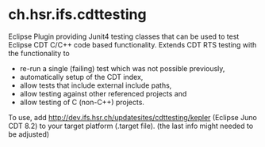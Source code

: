 # ch.hsr.ifs.cdttesting
Eclipse Plugin providing Junit4 testing classes that can be used to test Eclipse CDT C/C++ code based functionality. 
Extends CDT RTS testing with the functionality to 

* re-run a single (failing) test which was not possible previously, 
* automatically setup of the CDT index, 
* allow tests that include external include paths, 
* allow testing against other referenced projects and 
* allow testing of C (non-C++) projects. 

To use, add http://dev.ifs.hsr.ch/updatesites/cdttesting/kepler (Eclipse Juno CDT 8.2) to your target platform (.target file).
(the last info might needed to be adjusted)
